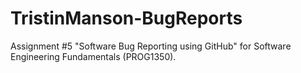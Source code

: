 # TristinManson-BugReports
Assignment #5 "Software Bug Reporting using GitHub" for Software Engineering Fundamentals (PROG1350).
